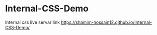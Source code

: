 # Internal-CSS-Demo
Internal css live servar link https://shamim-hossain12.github.io/Internal-CSS-Demo/
